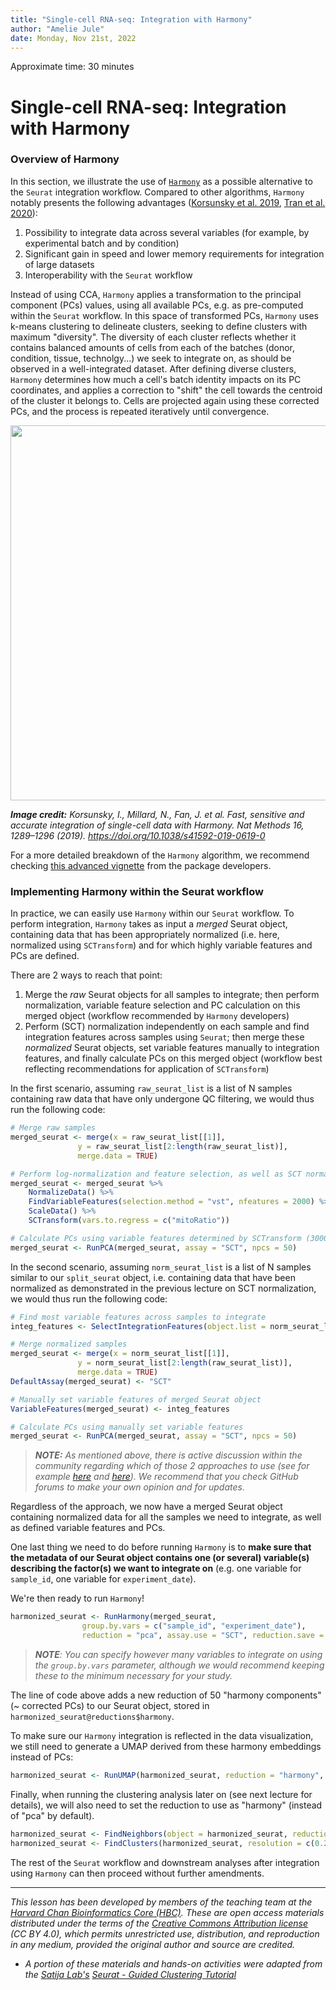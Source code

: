 ```yaml
---
title: "Single-cell RNA-seq: Integration with Harmony"
author: "Amelie Jule"
date: Monday, Nov 21st, 2022
---
```


Approximate time: 30 minutes


# Single-cell RNA-seq: Integration with Harmony

### Overview of Harmony

In this section, we illustrate the use of [`Harmony`](https://portals.broadinstitute.org/harmony/articles/quickstart.html) as a possible alternative to the `Seurat` integration workflow. Compared to other algorithms, `Harmony` notably presents the following advantages ([Korsunsky et al. 2019](https://www.nature.com/articles/s41592-019-0619-0), [Tran et al. 2020](https://genomebiology.biomedcentral.com/articles/10.1186/s13059-019-1850-9)): 

1. Possibility to integrate data across several variables (for example, by experimental batch and by condition)
2. Significant gain in speed and lower memory requirements for integration of large datasets
3. Interoperability with the `Seurat` workflow

Instead of using CCA, `Harmony` applies a transformation to the principal component (PCs) values, using all available PCs, e.g. as pre-computed within the `Seurat` workflow. In this space of transformed PCs, `Harmony` uses k-means clustering to delineate clusters, seeking to define clusters with maximum "diversity". The diversity of each cluster reflects whether it contains balanced amounts of cells from each of the batches (donor, condition, tissue, technolgy...) we seek to integrate on, as should be observed in a well-integrated dataset. After defining diverse clusters, `Harmony` determines how much a cell's batch identity impacts on its PC coordinates, and applies a correction to "shift" the cell towards the centroid of the cluster it belongs to. Cells are projected again using these corrected PCs, and the process is repeated iteratively until convergence. 

<p align="center">
<img src="../img/harmony_overview.jpeg" width="600">
</p>

_**Image credit:** Korsunsky, I., Millard, N., Fan, J. et al. Fast, sensitive and accurate integration of single-cell data with Harmony. Nat Methods 16, 1289–1296 (2019). https://doi.org/10.1038/s41592-019-0619-0_

For a more detailed breakdown of the `Harmony` algorithm, we recommend checking [this advanced vignette](https://htmlpreview.github.io/?https://github.com/immunogenomics/harmony/blob/master/doc/detailedWalkthrough.html) from the package developers.


### Implementing Harmony within the Seurat workflow

In practice, we can easily use `Harmony` within our `Seurat` workflow. To perform integration, `Harmony` takes as input a *merged* Seurat object, containing data that has been appropriately normalized (i.e. here, normalized using `SCTransform`) and for which highly variable features and PCs are defined.

There are 2 ways to reach that point:

1. Merge the *raw* Seurat objects for all samples to integrate; then perform normalization, variable feature selection and PC calculation on this merged object (workflow recommended by `Harmony` developers)
2. Perform (SCT) normalization independently on each sample and find integration features across samples using `Seurat`; then merge these *normalized* Seurat objects, set variable features manually to integration features, and finally calculate PCs on this merged object (workflow best reflecting recommendations for application of `SCTransform`)

In the first scenario, assuming `raw_seurat_list` is a list of N samples containing raw data that have only undergone QC filtering, we would thus run the following code:

```r
# Merge raw samples
merged_seurat <- merge(x = raw_seurat_list[[1]],
		       y = raw_seurat_list[2:length(raw_seurat_list)],
		       merge.data = TRUE)

# Perform log-normalization and feature selection, as well as SCT normalization on global object
merged_seurat <- merged_seurat %>%
    NormalizeData() %>%
    FindVariableFeatures(selection.method = "vst", nfeatures = 2000) %>% 
    ScaleData() %>%
    SCTransform(vars.to.regress = c("mitoRatio"))

# Calculate PCs using variable features determined by SCTransform (3000 by default)
merged_seurat <- RunPCA(merged_seurat, assay = "SCT", npcs = 50)
```

In the second scenario, assuming `norm_seurat_list` is a list of N samples similar to our `split_seurat` object, i.e. containing data that have been normalized as demonstrated in the previous lecture on SCT normalization, we would thus run the following code:

```r
# Find most variable features across samples to integrate
integ_features <- SelectIntegrationFeatures(object.list = norm_seurat_list, nfeatures = 3000) 

# Merge normalized samples
merged_seurat <- merge(x = norm_seurat_list[[1]],
		       y = norm_seurat_list[2:length(raw_seurat_list)],
		       merge.data = TRUE)
DefaultAssay(merged_seurat) <- "SCT"

# Manually set variable features of merged Seurat object
VariableFeatures(merged_seurat) <- integ_features

# Calculate PCs using manually set variable features
merged_seurat <- RunPCA(merged_seurat, assay = "SCT", npcs = 50)
```

> _**NOTE:** As mentioned above, there is active discussion within the community regarding which of those 2 approaches to use (see for example [here](https://github.com/immunogenomics/harmony/issues/41) and [here](https://github.com/satijalab/sctransform/issues/55#issuecomment-633843730)). We recommend that you check GitHub forums to make your own opinion and for updates._


Regardless of the approach, we now have a merged Seurat object containing normalized data for all the samples we need to integrate, as well as defined variable features and PCs. 

One last thing we need to do before running `Harmony` is to **make sure that the metadata of our Seurat object contains one (or several) variable(s) describing the factor(s) we want to integrate on** (e.g. one variable for `sample_id`, one variable for `experiment_date`). 

We're then ready to run `Harmony`!

```r
harmonized_seurat <- RunHarmony(merged_seurat, 
				group.by.vars = c("sample_id", "experiment_date"), 
				reduction = "pca", assay.use = "SCT", reduction.save = "harmony")
```
> _**NOTE**: You can specify however many variables to integrate on using the `group.by.vars` parameter, although we would recommend keeping these to the minimum necessary for your study._

The line of code above adds a new reduction of 50 "harmony components" (~ corrected PCs) to our Seurat object, stored in `harmonized_seurat@reductions$harmony`.

To make sure our `Harmony` integration is reflected in the data visualization, we still need to generate a UMAP derived from these harmony embeddings instead of PCs:

```r
harmonized_seurat <- RunUMAP(harmonized_seurat, reduction = "harmony", assay = "SCT", dims = 1:40)
```

Finally, when running the clustering analysis later on (see next lecture for details), we will also need to set the reduction to use as "harmony" (instead of "pca" by default).

```r
harmonized_seurat <- FindNeighbors(object = harmonized_seurat, reduction = "harmony")
harmonized_seurat <- FindClusters(harmonized_seurat, resolution = c(0.2, 0.4, 0.6, 0.8, 1.0, 1.2))
```

The rest of the `Seurat` workflow and downstream analyses after integration using `Harmony` can then proceed without further amendments.




***

*This lesson has been developed by members of the teaching team at the [Harvard Chan Bioinformatics Core (HBC)](http://bioinformatics.sph.harvard.edu/). These are open access materials distributed under the terms of the [Creative Commons Attribution license](https://creativecommons.org/licenses/by/4.0/) (CC BY 4.0), which permits unrestricted use, distribution, and reproduction in any medium, provided the original author and source are credited.*

* *A portion of these materials and hands-on activities were adapted from the [Satija Lab's](https://satijalab.org/) [Seurat - Guided Clustering Tutorial](https://satijalab.org/seurat/pbmc3k_tutorial.html)*
